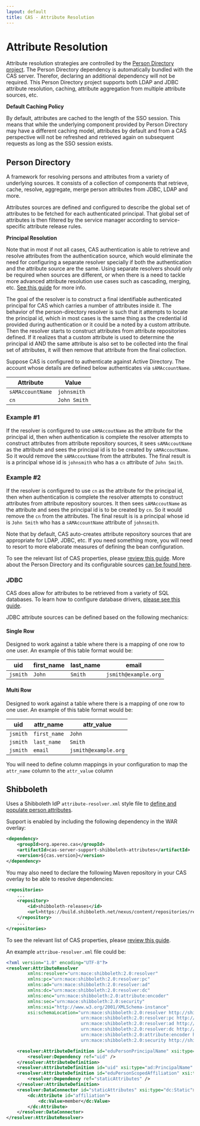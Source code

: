 ```yaml
---
layout: default
title: CAS - Attribute Resolution
---
```


# Attribute Resolution

Attribute resolution strategies are controlled by
the [Person Directory project](https://github.com/apereo/person-directory).
The Person Directory dependency is automatically bundled with the CAS server. Therefor,
declaring an additional dependency will not be required.
This Person Directory project supports both LDAP and JDBC attribute resolution,
caching, attribute aggregation from multiple attribute sources, etc.

<div class="alert alert-info"><strong>Default Caching Policy</strong><p>By default,
attributes are cached to the length of the SSO session.
This means that while the underlying component provided by Person Directory may have
a different caching model, attributes by default and from
a CAS perspective will not be refreshed and retrieved again on subsequent requests
as long as the SSO session exists.</p></div>

## Person Directory

A framework for resolving persons and attributes from a variety of underlying sources.
It consists of a collection of components that retrieve, cache, resolve, aggregate,
merge person attributes from JDBC, LDAP and more.

Attributes sources are defined and configured to describe the global set of attributes to be fetched
for each authenticated principal. That global set of attributes is then filtered by the
service manager according to service-specific attribute release rules.

<div class="alert alert-info"><strong>Principal Resolution</strong><p>Note that in most if not all cases,
CAS authentication is able to retrieve and resolve attributes from the authentication source, which would
eliminate the need for configuring a separate resolver specially if both the authentication and the attribute source are the same.
Using separate resolvers should only be required when sources are different, or when there is a need to tackle more advanced attribute
resolution use cases such as cascading, merging, etc. <a href="../installation/Configuring-Principal-Resolution.html">See this guide</a> for more info.</p></div>

The goal of the resolver is to construct a final identifiable authenticated principal for CAS which carries a number of attributes inside it.
The behavior of the person-directory resolver is such that it attempts to locate the principal id, which in most cases is the same thing as the credential
id provided during authentication or it could be a noted by a custom attribute. Then the resolver starts to construct attributes from attribute repositories defined.
If it realizes that a custom attribute is used to determine the principal id AND the same attribute is also set to be collected into the final set of attributes,
it will then remove that attribute from the final collection.

Suppose CAS is configured to authenticate against Active Directory. The account whose details are defined below
authenticates via `sAMAccountName`.

| Attribute            | Value
|--------------------- |-----------------------
| `sAMAccountName`     | `johnsmith`
| `cn`                 | `John Smith`

### Example #1

If the resolver is configured to use `sAMAccoutName` as the attribute for the principal id, then when authentication is complete the resolver attempts
to construct attributes from attribute repository sources, it sees `sAMAccoutName` as the attribute and sees the principal id is to
be created by `sAMAccoutName`. So it would remove the `sAMAccoutName` from the attributes.
The final result is is a principal whose id is `johnsmith` who has a `cn` attribute of `John Smith`.

### Example #2

If the resolver is configured to use `cn` as the attribute for the principal id, then when authentication is complete the resolver attempts to
construct attributes from attribute repository sources. It then sees `sAMAccoutName` as the attribute and sees the principal id is to be created by `cn`.
So it would remove the `cn` from the attributes. The final result is is a principal whose id is `John Smith`
who has a `sAMAccountName` attribute of `johnsmith`.

Note that by default, CAS auto-creates attribute repository sources that are appropriate for LDAP, JDBC, etc.
If you need something more, you will need to resort to more elaborate measures of defining the bean configuration.

To see the relevant list of CAS properties, please [review this guide](../installation/Configuration-Properties.html).
More about the Person Directory and its configurable sources [can be found here](https://github.com/apereo/person-directory).

### JDBC

CAS does allow for attributes to be retrieved from a variety of SQL databases.
To learn how to configure database drivers, [please see this guide](../installation/JDBC-Drivers.html).

JDBC attribute sources can be defined based on the following mechanics:

#### Single Row

Designed to work against a table where there is a mapping of one row to one user.
An example of this table format would be:

| uid      | first_name | last_name | email
|----------|------------|-----------|----------------------
| `jsmith` | `John`     | `Smith`   | `jsmith@example.org`

#### Multi Row

Designed to work against a table where there is a mapping of one row to one user.
An example of this table format would be:

| uid      | attr_name    | attr_value
|----------|--------------|-----------------------------
| `jsmith` | `first_name` | `John`
| `jsmith` | `last_name`  | `Smith`
| `jsmith` | `email`      | `jsmith@example.org`

You will need to define column mappings
in your configuration to map the `attr_name` column to the `attr_value` column

## Shibboleth

Uses a Shibboleth IdP `attribute-resolver.xml` style file to [define and populate person attributes](https://wiki.shibboleth.net/confluence/display/IDP30/AttributeResolverConfiguration).

Support is enabled by including the following dependency in the WAR overlay:

```xml
<dependency>
    <groupId>org.apereo.cas</groupId>
    <artifactId>cas-server-support-shibboleth-attributes</artifactId>
    <version>${cas.version}</version>
</dependency>
```

You may also need to declare the following Maven repository in your
CAS overlay to be able to resolve dependencies:

```xml
<repositories>
    ...
    <repository>
        <id>shibboleth-releases</id>
        <url>https://build.shibboleth.net/nexus/content/repositories/releases</url>
    </repository>
    ...
</repositories>
```

To see the relevant list of CAS properties, please [review this guide](../installation/Configuration-Properties.html).

An example `attribue-resolver.xml` file could be:

```xml
<?xml version="1.0" encoding="UTF-8"?>
<resolver:AttributeResolver
        xmlns:resolver="urn:mace:shibboleth:2.0:resolver"
        xmlns:pc="urn:mace:shibboleth:2.0:resolver:pc"
        xmlns:ad="urn:mace:shibboleth:2.0:resolver:ad"
        xmlns:dc="urn:mace:shibboleth:2.0:resolver:dc"
        xmlns:enc="urn:mace:shibboleth:2.0:attribute:encoder"
        xmlns:sec="urn:mace:shibboleth:2.0:security"
        xmlns:xsi="http://www.w3.org/2001/XMLSchema-instance"
        xsi:schemaLocation="urn:mace:shibboleth:2.0:resolver http://shibboleth.net/schema/idp/shibboleth-attribute-resolver.xsd
                            urn:mace:shibboleth:2.0:resolver:pc http://shibboleth.net/schema/idp/shibboleth-attribute-resolver-pc.xsd
                            urn:mace:shibboleth:2.0:resolver:ad http://shibboleth.net/schema/idp/shibboleth-attribute-resolver-ad.xsd
                            urn:mace:shibboleth:2.0:resolver:dc http://shibboleth.net/schema/idp/shibboleth-attribute-resolver-dc.xsd
                            urn:mace:shibboleth:2.0:attribute:encoder http://shibboleth.net/schema/idp/shibboleth-attribute-encoder.xsd
                            urn:mace:shibboleth:2.0:security http://shibboleth.net/schema/idp/shibboleth-security.xsd">

    <resolver:AttributeDefinition id="eduPersonPrincipalName" xsi:type="ad:Scoped" scope="example.org" sourceAttributeID="uid">
        <resolver:Dependency ref="uid" />
    </resolver:AttributeDefinition>
    <resolver:AttributeDefinition id="uid" xsi:type="ad:PrincipalName" />
    <resolver:AttributeDefinition id="eduPersonScopedAffiliation" xsi:type="ad:Scoped" scope="example.org" sourceAttributeID="affiliation">
        <resolver:Dependency ref="staticAttributes" />
    </resolver:AttributeDefinition>
    <resolver:DataConnector id="staticAttributes" xsi:type="dc:Static">
        <dc:Attribute id="affiliation">
            <dc:Value>member</dc:Value>
        </dc:Attribute>
    </resolver:DataConnector>
</resolver:AttributeResolver>

```
